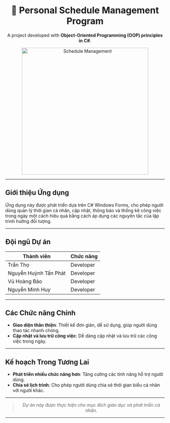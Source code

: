 <div align="center">

# 📅 Personal Schedule Management Program

A project developed with **Object-Oriented Programming (OOP) principles in C#**.

<div align="center">
    <img src="" alt="Schedule Management" width="400" height="400">
</div>

</div>

---

## Giới thiệu Ứng dụng

Ứng dụng này được phát triển dựa trên C# Windows Forms, cho phép người dùng quản lý thời gian cá nhân, cập nhật, thông báo và thống kê công việc trong ngày một cách hiệu quả bằng cách áp dụng các nguyên tắc của lập trình hướng đối tượng.

---

## Đội ngũ Dự án

| **Thành viên**          | **Chức năng**              |
|-------------------------|----------------------------|
| Trần Thọ                | Developer                  |
| Nguyễn Huỳnh Tấn Phát   | Developer                  |
| Vũ Hoàng Bảo            | Developer                  |
| Nguyễn Minh Huy         | Developer                  |

---

## Các Chức năng Chính

- **Giao diện thân thiện**: Thiết kế đơn giản, dễ sử dụng, giúp người dùng thao tác nhanh chóng.
- **Cập nhật và lưu trữ công việc**: Dễ dàng cập nhật và lưu trữ các công việc trong ngày.

---

## Kế hoạch Trong Tương Lai

- **Phát triển nhiều chức năng hơn**: Tăng cường các tính năng hỗ trợ người dùng.
- **Chia sẻ lịch trình**: Cho phép người dùng chia sẻ thời gian biểu cá nhân với người khác.

---

<div align="center">

> *Dự án này được thực hiện cho mục đích giáo dục và phát triển cá nhân.*

</div>

---
